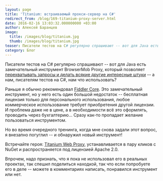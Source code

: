 ```yaml
---
layout: page
title: 'Titanium: встраиваемый прокси-сервер на C#'
redirect_from: /blog/169-titanium-proxy-server.html
date: 2016-02-16 13:03:32.000000000 +03:00
author: Алексей Баранцев
image:
  title: /images/blog/titanium.jpg
  thumb: /images/blog/titanium.jpg
teaser: Писатели тестов на C# регулярно спрашивают -- вот для Java есть замечательный инструмент BrowserMob, который позволяет перехватывать запросы и делать всякие другие интересные штуки -- а нам, писателям тестов на C#, нам что использовать? Во время очередного тренинга, когда мне снова задали этот вопрос, я внезапно погуглил -- и обнаружил новый инструмент!
category: Блог
---
```

Писатели тестов на C# регулярно спрашивают -- вот для Java есть замечательный инструмент BrowserMob Proxy, который позволяет [перехватывать запросы и делать всякие другие интересные штуки](/blog/106-selenium-i-browsermobproxy-vmeste-veselee.html) -- а нам, писателям тестов на C#, нам что использовать?

Раньше я обычно рекомендовал [Fiddler Core](http://www.telerik.com/fiddler/fiddlercore). Это замечательный инструмент, но у него есть один большой недостаток -- бесплатная лицензия только для персонального использования, любое коммерческое использование требует приобретения другой лицензии. И проблема даже не в цене, а в необходимости всё это оформлять, проводить через бухгалтерию... Сразу как-то пропадает желание пользоваться инструментом.

Но во время очередного тренинга, когда мне снова задали этот вопрос, я внезапно погуглил -- и обнаружил новый инструмент!

Встречайте героя: [Titanium Web Proxy](https://github.com/justcoding121/Titanium-Web-Proxy), устанавливается в пару кликов с NuGet и распространяется под лицензией Apache 2.0.

Впрочем, надо признать, что я пока не использовал его в реальных проектах, так спешил поделиться находкой, так что если попробуете его в деле -- можете в комментариях написать, понравился инструмент или нет.
